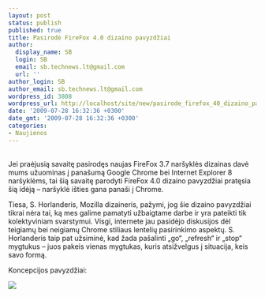 ```yaml
---
layout: post
status: publish
published: true
title: Pasirodė FireFox 4.0 dizaino pavyzdžiai
author:
  display_name: SB
  login: SB
  email: sb.technews.lt@gmail.com
  url: ''
author_login: SB
author_email: sb.technews.lt@gmail.com
wordpress_id: 3808
wordpress_url: http://localhost/site/new/pasirode_firefox_40_dizaino_pavyzdziai/
date: '2009-07-28 16:32:36 +0300'
date_gmt: '2009-07-28 16:32:36 +0300'
categories:
- Naujienos
---
```

<p>
<br />Jei praėjusią savaitę pasirodęs naujas FireFox 3.7 naršyklės dizainas davė mums užuominas į panašumą Google Chrome bei Internet Explorer 8 naršyklėms, tai šią savaitę parodyti FireFox 4.0 dizaino pavyzdžiai pratęsia šią idėją – naršyklė išties gana panaši į Chrome.</p>
<p>Tiesa, S. Horlanderis, Mozilla dizaineris, pažymi, jog šie dizaino pavyzdžiai tikrai nėra tai, ką mes galime pamatyti užbaigtame darbe ir yra pateikti tik kolektyviniam svarstymui. Visgi, internete jau pasidėjo diskusijos dėl teigiamų bei neigiamų Chrome stiliaus lentelių pasirinkimo aspektų. S. Horlanderis taip pat užsiminė, kad žada pašalinti „go“, „refresh“ ir „stop“ mygtukus – juos pakeis vienas mygtukas, kuris atsižvelgus į situacija, keis savo formą.</p>
<p>Koncepcijos pavyzdžiai:</p>
<p><img src="http://www.part.lt/img/67bc1b0995090aef2dd35714b8a91aa8908.png" /></p>
